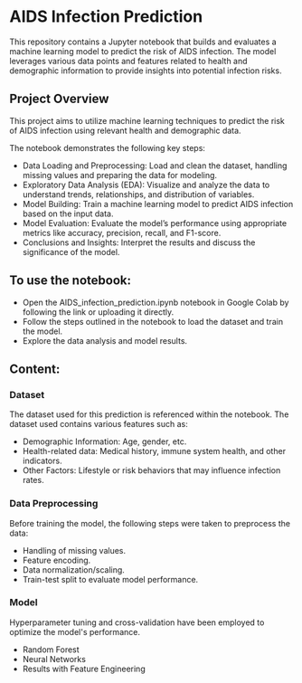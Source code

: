 # AIDS Infection Prediction

This repository contains a Jupyter notebook that builds and evaluates a machine learning model to predict the risk of AIDS infection. The model leverages various data points and features related to health and demographic information to provide insights into potential infection risks.

## Project Overview

This project aims to utilize machine learning techniques to predict the risk of AIDS infection using relevant health and demographic data.

The notebook demonstrates the following key steps:

- Data Loading and Preprocessing: Load and clean the dataset, handling missing values and preparing the data for modeling.
- Exploratory Data Analysis (EDA): Visualize and analyze the data to understand trends, relationships, and distribution of variables.
- Model Building: Train a machine learning model to predict AIDS infection based on the input data.
- Model Evaluation: Evaluate the model’s performance using appropriate metrics like accuracy, precision, recall, and F1-score.
- Conclusions and Insights: Interpret the results and discuss the significance of the model.
  
## To use the notebook: 
- Open the AIDS_infection_prediction.ipynb notebook in Google Colab by following the link or uploading it directly.
- Follow the steps outlined in the notebook to load the dataset and train the model.
- Explore the data analysis and model results.

## Content:
### Dataset
The dataset used for this prediction is referenced within the notebook. The dataset used contains various features such as:

- Demographic Information: Age, gender, etc.
- Health-related data: Medical history, immune system health, and other indicators.
- Other Factors: Lifestyle or risk behaviors that may influence infection rates.
  
### Data Preprocessing
Before training the model, the following steps were taken to preprocess the data:

- Handling of missing values.
- Feature encoding.
- Data normalization/scaling.
- Train-test split to evaluate model performance.
  
### Model
Hyperparameter tuning and cross-validation have been employed to optimize the model's performance.
- Random Forest
- Neural Networks
- Results with Feature Engineering 
